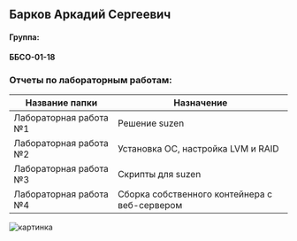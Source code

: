 ## Барков Аркадий Сергеевич  
#### Группа:   
**ББСО-01-18**
### Отчеты по лабораторным работам:  
| Название папки | Назначение |
|-------|-------|
|Лабораторная работа №1 | Решение suzen |
|Лабораторная работа №2 |Установка OC, настройка LVM и RAID|
|Лабораторная работа №3 | Скрипты для suzen |
|Лабораторная работа №4 |Сборка собственного контейнера с веб-сервером|
![картинка](https://lh3.googleusercontent.com/proxy/hkf9V4TbDAHlAb2gP-4Ier0-KTe0pZYP41xvmFxp1gEKhmpikAzpadr_wsbNvxf063LPFxvuFf3oVaOu7Uz_U9wv8L9pONZktaktjmWzDjnEjSjY4jT7mteeCkcanw)
